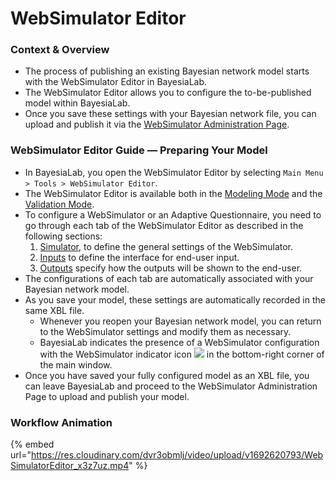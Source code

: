 # WebSimulator Editor

### Context & Overview&#x20;

* The process of publishing an existing Bayesian network model starts with the WebSimulator Editor in BayesiaLab.
* The WebSimulator Editor allows you to configure the to-be-published model within BayesiaLab.
* Once you save these settings with your Bayesian network file, you can upload and publish it via the [WebSimulator Administration Page](../websimulator-administration/).

### WebSimulator Editor Guide — Preparing Your Model&#x20;

* In BayesiaLab, you open the WebSimulator Editor by selecting `Main Menu > Tools > WebSimulator Editor`.
* The WebSimulator Editor is available both in the [Modeling Mode](../../user-guide/main-menu/view/modeling-mode.md) and the [Validation Mode](../../user-guide/main-menu/view/validation-mode.md).
* To configure a WebSimulator or an Adaptive Questionnaire, you need to go through each tab of the WebSimulator Editor as described in the following sections:
  1. [Simulator](https://bayesia.clickhelp.co/articles/bayesialab-knowledge-hub/websimulator-editor-simulator-settings), to define the general settings of the WebSimulator.
  2. [Inputs](https://bayesia.clickhelp.co/articles/bayesialab-knowledge-hub/websimulator-editor-inputs) to define the interface for end-user input.
  3. [Outputs](https://bayesia.clickhelp.co/articles/bayesialab-knowledge-hub/websimulator-editor-outputs) specify how the outputs will be shown to the end-user.
* The configurations of each tab are automatically associated with your Bayesian network model.
* As you save your model, these settings are automatically recorded in the same XBL file.
  * Whenever you reopen your Bayesian network model, you can return to the WebSimulator settings and modify them as necessary.&#x20;
  * BayesiaLab indicates the presence of a WebSimulator configuration with the WebSimulator indicator icon ![](https://res.cloudinary.com/dvr3obmlj/image/upload/v1686184073/BayesiaLab\_Icons/simulator\_z7bc5i.svg) in the bottom-right corner of the main window.
* Once you have saved your fully configured model as an XBL file, you can leave BayesiaLab and proceed to the WebSimulator Administration Page to upload and publish your model.

### Workflow Animation

{% embed url="https://res.cloudinary.com/dvr3obmlj/video/upload/v1692620793/WebSimulatorEditor_x3z7uz.mp4" %}
